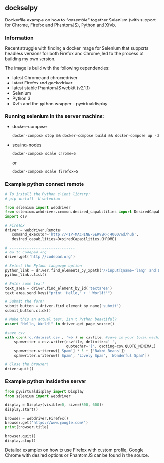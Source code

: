 ## dockselpy

Dockerfile example on how to *"assemble"* together Selenium (with support for Chrome, Firefox and PhantomJS), Python and Xfvb.

### Information

Recent struggle with finding a docker image for Selenium that supports headless versions for both Firefox and Chrome, 
led to the process of building my own version.

The image is build with the following dependencies:
- latest Chrome and chromedriver
- latest Firefox and geckodriver
- latest stable PhantomJS webkit (v2.1.1)
- Selenium
- Python 3
- Xvfb and the python wrapper - pyvirtualdisplay


### Running selenium in the server machine:

- docker-compose

    ```
    docker-compose stop && docker-compose build && docker-compose up -d
    ```
- scaling-nodes
    ```
    docker-compose scale chrome=5
    ```
    or
    ```
    docker-compose scale firefox=5
    ```
### Example python connect remote

```python
# To install the Python client library:
# pip install -U selenium

from selenium import webdriver
from selenium.webdriver.common.desired_capabilities import DesiredCapabilities
import csv

# Firefox 
driver = webdriver.Remote(
   command_executor='http://<IP-MACHINE-SERVER>:4000/wd/hub',
   desired_capabilities=DesiredCapabilities.CHROME)

# ------------------------------
# Go to codepad.org
driver.get('http://codepad.org')

# Select the Python language option
python_link = driver.find_elements_by_xpath("//input[@name='lang' and @value='Python']")[0]
python_link.click()

# Enter some text!
text_area = driver.find_element_by_id('textarea')
text_area.send_keys("print 'Hello,' + ' World!'")

# Submit the form!
submit_button = driver.find_element_by_name('submit')
submit_button.click()

# Make this an actual test. Isn't Python beautiful?
assert "Hello, World!" in driver.get_page_source()

#save csv
with open('c:/dataset.csv', 'wb') as csvfile: #save in your local machine exection
    spamwriter = csv.writer(csvfile, delimiter=' ',
                            quotechar='|', quoting=csv.QUOTE_MINIMAL)
    spamwriter.writerow(['Spam'] * 5 + ['Baked Beans'])
    spamwriter.writerow(['Spam', 'Lovely Spam', 'Wonderful Spam'])

# Close the browser!
driver.quit()
```
    
### Example python inside the server

```python
from pyvirtualdisplay import Display
from selenium import webdriver

display = Display(visible=0, size=(800, 600))
display.start()

browser = webdriver.Firefox()
browser.get('https://www.google.com/')
print(browser.title)

browser.quit()
display.stop()

```

Detailed examples on how to use Firefox with custom profile, Google Chrome with desired options or PhantomJS can be found in the source.
